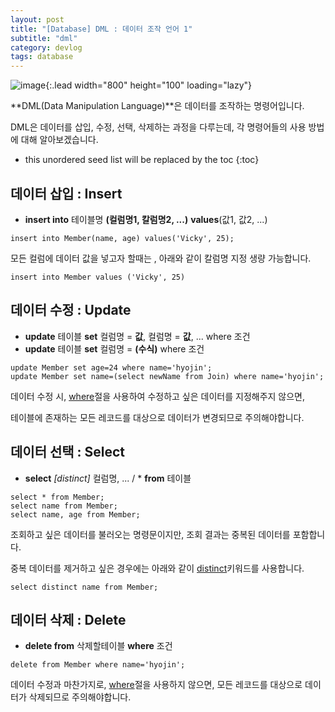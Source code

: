 ```yaml
---
layout: post
title: "[Database] DML : 데이터 조작 언어 1"
subtitle: "dml"
category: devlog
tags: database
---
```


![image](https://cdn.pixabay.com/photo/2016/03/27/20/00/coffee-1284041_960_720.jpg){:.lead width="800" height="100" loading="lazy"}

**DML(Data Manipulation Language)**은 데이터를 조작하는 명령어입니다.

DML은 데이터를 삽입, 수정, 선택, 삭제하는 과정을 다루는데, 각 명령어들의 사용 방법에 대해 알아보겠습니다.

<!--more-->

* this unordered seed list will be replaced by the toc
{:toc}
## 데이터 삽입 : Insert

* **insert into** 테이블명 **(컬럼명1, 칼럼명2, ...)** **values**(값1, 값2, ...)				

```mysql
insert into Member(name, age) values('Vicky', 25);
```

모든 컬럼에 데이터 값을 넣고자 할때는 , 아래와 같이 칼럼명 지정 생량 가능합니다.

```mysql
insert into Member values ('Vicky', 25)
```





## 데이터 수정 : Update

* **update** 테이블 **set** 컬럼명 = **값**, 컬럼명 = **값**, ...  where 조건
* **update** 테이블 **set** 컬럼명 = **(수식)** where 조건

```mysql
update Member set age=24 where name='hyojin';
update Member set name=(select newName from Join) where name='hyojin';
```

데이터 수정 시, <u>where</u>절을 사용하여 수정하고 싶은 데이터를 지정해주지 않으면, 

테이블에 존재하는 모든 레코드를 대상으로 데이터가 변경되므로 주의해야합니다.





## 데이터 선택 : Select

* **select** *[distinct]* 컬럼명, ... / * **from** 테이블 

```mysql
select * from Member;
select name from Member;
select name, age from Member;
```

조회하고 싶은 데이터를 불러오는 명령문이지만, 조회 결과는 중복된 데이터를 포함합니다.

중복 데이터를 제거하고 싶은 경우에는 아래와 같이 <u>distinct</u>키워드를 사용합니다.

```mysql
select distinct name from Member;
```





## 데이터 삭제 : Delete

* **delete from** 삭제할테이블 **where** 조건

```mysql
delete from Member where name='hyojin';
```

데이터 수정과 마찬가지로, <u>where</u>절을 사용하지 않으면, 모든 레코드를 대상으로 데이터가 삭제되므로 주의해야합니다. 